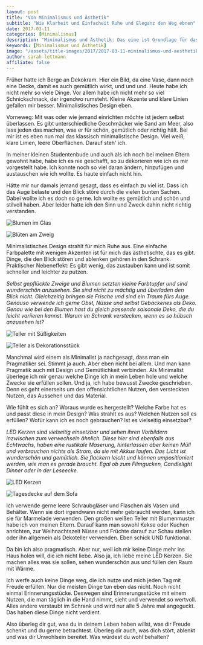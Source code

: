 ```yaml
---
layout: post
title: "Von Minimalismus und Ästhetik"
subtitle: "Wie Klarheit und Einfacheit Ruhe und Eleganz den Weg ebnen"
date: 2017-03-11
categories: [Minimalismus]
description: "Minimalismus und Ästhetik: Das eine ist Grundlage für das andere. Zu viele Dinge versperren den Blick aufs Wesentliche, auf Schönheit und Eleganz."
keywords: [Minimalismus und Ästhetik]
image: "/assets/title-images/2017/2017-03-11-minimalismus-und-aesthetik.jpg"
author: sarah-lettmann
affiliate: false
---
```

Früher hatte ich Berge an Dekokram. Hier ein Bild, da eine Vase, dann noch eine Decke, damit es auch gemütlich wirkt, und und und. Heute habe ich nicht mehr so viele Dinge. Vor allem habe ich nicht mehr so viel Schnickschnack, der irgendwo rumsteht. Kleine Akzente und klare Linien gefallen mir besser. Minimalistisches Design eben.

Vorneweg: Mit was oder wie jemand einrichten möchte ist jedem selbst überlassen. Es gibt unterschiedliche Geschmäcker wie Sand am Meer, also lass jeden das machen, was er für schön, gemütlich oder richtig hält. Bei mir ist es eben nun mal das klassisch minimalistische Design. Viel weiß, klare Linien, leere Oberflächen. Darauf steh' ich.

In meiner kleinen Studentenbude und auch als ich noch bei meinen Eltern gewohnt habe, habe ich es nie geschafft, so zu dekorieren wie ich es mir vorgestellt habe. Ich konnte noch so viel daran ändern, hinzufügen und austauschen wie ich wollte. Es haute einfach nicht hin.

Hätte mir nur damals jemand gesagt, dass es einfach zu viel ist. Dass ich das Auge belaste und den Blick störe durch die vielen bunten Sachen. Dabei wollte ich es doch so gerne. Ich wollte es gemütlich und schön und stilvoll haben. Aber leider hatte ich den Sinn und Zweck dahin nicht richtig verstanden.

![Blumen im Glas](/assets/inpost-images/2017/2017-03-11-blumen.jpg)

![Blüten am Zweig](/assets/inpost-images/2017/2017-03-11-blueten.jpg)

Minimalistisches Design strahlt für mich Ruhe aus. Eine einfache Farbpalette mit wenigen Akzenten ist für mich das ästhetischte, das es gibt. Dinge, die den Blick stören und ablenken gehören in den Schrank. Praktischer Nebeneffekt: Es gibt wenig, das zustauben kann und ist somit schneller und leichter zu putzen.

_Selbst gepflückte Zweige und Blumen setzten kleine Farbtupfer und sind wunderschön anzusehen. Sie sind nicht zu mächtig und überladen den Blick nicht. Gleichzeitig bringen sie Frische und sind ein Traum fürs Auge. Genauso verwende ich gerne Obst, Nüsse und selbst Gebackenes als Deko. Genau wie bei den Blumen hast du gleich passende saisonale Deko, die du leicht variieren kannst. Warum im Schrank verstecken, wenn es so hübsch anzusehen ist?_

![Teller mit Süßigkeiten](/assets/inpost-images/2017/2017-03-11-teller-suessigkeiten.jpg)

![Teller als Dekorationsstück](/assets/inpost-images/2017/2017-03-11-leckereien-teller.jpg)

Manchmal wird einem als Minimalist ja nachgesagt, dass man ein Pragmatiker sei. Stimmt ja auch. Aber eben nicht bei allem. Und man kann Pragmatik auch mit Design und Gemütlichkeit verbinden. Als Minimalist überlege ich mir genau welche Dinge ich in mein Leben hole und welche Zwecke sie erfüllen sollen. Und ja, ich habe bewusst Zwecke geschrieben. Denn es geht einerseits um den offensichtlichen Nutzen, den versteckten Nutzen, das Aussehen und das Material.

Wie fühlt es sich an? Woraus wurde es hergestellt? Welche Farbe hat es und passt diese in mein Design? Was strahlt es aus? Welchen Nutzen soll es erfüllen? Wofür kann ich es noch gebrauchen? Ist es vielseitig einsetzbar?

_LED Kerzen sind vielseitig einsetzbar und sehen ihren Vorbildern inzwischen zum verwechseln ähnlich. Diese hier sind ebenfalls aus Echtwachs, haben eine rustikale Maserung, hinterlassen aber keinen Müll und verbrauchen nichts als Strom, da sie mit Akkus laufen. Das Licht ist wunderschön und gemütlich. Sie flackern leicht und können umpositioniert werden, wie man es gerade braucht. Egal ob zum Filmgucken, Candlelight Dinner oder in der Leseecke._

![LED Kerzen](/assets/inpost-images/2017/2017-03-11-led-kerzen.jpg)

![Tagesdecke auf dem Sofa](/assets/inpost-images/2017/2017-03-11-decke.jpg)

Ich verwende gerne leere Schraubgläser und Flaschen als Vasen und Behälter. Wenn sie dort irgendwann nicht mehr gebraucht werden, kann ich sie für Marmelade verwenden. Den großen weißen Teller mit Blumenmuster habe ich von meinen Eltern. Darauf kann man sowohl Kekse oder Kuchen anrichten, zur Weihnachtszeit Nüsse und Früchte darauf zur Schau stellen oder ihn allgemein als Dekoteller verwenden. Eben schick UND funktional.

Da bin ich also pragmatisch. Aber nur, weil ich mir keine Dinge mehr ins Haus holen will, die ich nicht liebe. Also ja, ich liebe meine LED Kerzen. Sie machen alles was sie sollen, sehen wunderschön aus und füllen den Raum mit Wärme.

Ich werfe auch keine Dinge weg, die ich nutze und mich jeden Tag mit Freude erfüllen. Nur die meisten Dinge tun eben das nicht. Noch nicht einmal Erinnerungsstücke. Deswegen sind Erinnerungsstücke mit einem Nutzen, die man täglich in die Hand nimmt, sieht und verwendet so wertvoll. Alles andere verstaubt im Schrank und wird nur alle 5 Jahre mal angeguckt. Das haben diese Dinge nicht verdient.

Also überleg dir gut, was du in deinem Leben haben willst, was dir Freude schenkt und du gerne betrachtest. Überleg dir auch, was dich stört, ablenkt und was dir Unwohlsein bereitet. Was würdest du wohl behalten?
